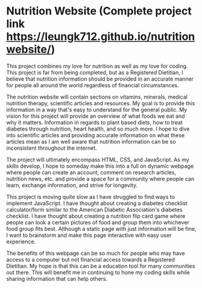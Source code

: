 # Nutrition Website (Complete project link https://leungk712.github.io/nutritionwebsite/)

This project combines my love for nutrition as well as my love for coding. This project is far from being completed, but as a
Registered Dietitian, I believe that nutrition information should be provided in an accurate manner for people all around the 
world regardless of financial circumstances. 

The nutrition website will contain sections on vitamins, minerals, medical nutrition therapy, scientific articles and resources.
My goal is to provide this information in a way that's easy to understand for the general public. My vision for this project
will provide an overview of what foods we eat and why it matters. Information in regards to plant based diets, how to treat
diabetes through nutrition, heart health, and so much more. I hope to dive into scientific articles and providing accurate 
information on what these articles mean as I am well aware that nutrition information can be so inconsistent throughout the
internet. 

The project will ultimately encompass HTML, CSS, and JavaScript. As my skills develop, I hope to someday make this into a full on 
dynamic webpage where people can create an account, comment on research articles, nutrition news, etc. and provide a space for
a community where people can learn, exchange information, and strive for longevity. 

This project is moving quite slow as I have struggled to find ways to implement JavaScript. I have thought about creating a 
diabetes checklist calculator/form similar to the American Diabetic Association's diabetes checklist. I have thought about
creating a nutrition flip card game where people can look a certain pictures of food and group them into whichever food group
fits best. Although a static page with just information will be fine, I want to brainstorm and make this page interactive 
with easy user experience.

The benefits of this webpage can be so much for people who may have access to a computer but not financial access towards a 
Registered Dietitian. My hope is that this can be a education tool for many communities out there. This will benefit me in 
continuing to hone my coding skills while sharing information that can help others. 
